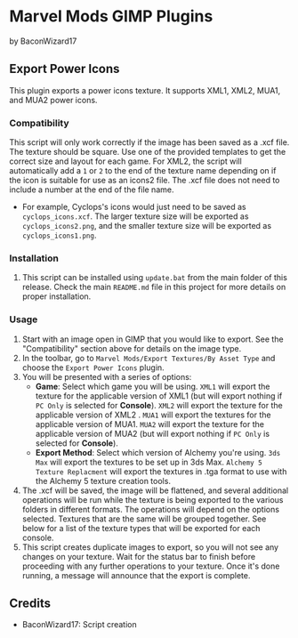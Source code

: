 # Marvel Mods GIMP Plugins
by BaconWizard17

## Export Power Icons
This plugin exports a power icons texture. It supports XML1, XML2, MUA1, and MUA2 power icons. 

### Compatibility
This script will only work correctly if the image has been saved as a .xcf file. The texture should be square. Use one of the provided templates to get the correct size and layout for each game. For XML2, the script will automatically add a `1` or `2` to the end of the texture name depending on if the icon is suitable for use as an icons2 file. The .xcf file does not need to include a number at the end of the file name. 
- For example, Cyclops's icons would just need to be saved as `cyclops_icons.xcf`. The larger texture size will be exported as `cyclops_icons2.png`, and the smaller texture size will be exported as `cyclops_icons1.png`.

### Installation
1. This script can be installed using `update.bat` from the main folder of this release. Check the main `README.md` file in this project for more details on proper installation.

### Usage
1. Start with an image open in GIMP that you would like to export. See the "Compatibility" section above for details on the image type.
2. In the toolbar, go to `Marvel Mods/Export Textures/By Asset Type` and choose the `Export Power Icons` plugin.
3. You will be presented with a series of options:
	- **Game**: Select which game you will be using. `XML1` will export the texture for the applicable version of XML1 (but will export nothing if `PC Only` is selected for **Console**). `XML2` will export the texture for the applicable version of XML2 . `MUA1` will export the textures for the applicable version of MUA1. `MUA2` will export the texture for the applicable version of MUA2 (but will export nothing if `PC Only` is selected for **Console**). 
	- **Export Method**: Select which version of Alchemy you're using. `3ds Max` will export the textures to be set up in 3ds Max. `Alchemy 5 Texture Replacment` will export the textures in .tga format to use with the Alchemy 5 texture creation tools.
4. The .xcf will be saved, the image will be flattened, and several additional operations will be run while the texture is being exported to the various folders in different formats. The operations will depend on the options selected. Textures that are the same will be grouped together. See below for a list of the texture types that will be exported for each console.
5. This script creates duplicate images to export, so you will not see any changes on your texture. Wait for the status bar to finish before proceeding with any further operations to your texture. Once it's done running, a message will announce that the export is complete.

## Credits
- BaconWizard17: Script creation